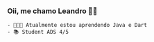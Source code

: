 ### Oii, me chamo Leandro 👋🏻

```
- 👩🏼‍💻 Atualmente estou aprendendo Java e Dart
- 📚 Student ADS 4/5 
```
